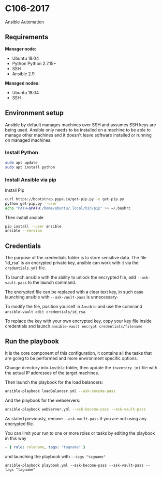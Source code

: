 # C106-2017

Ansible Automation

## Requirements

**Manager node:**

- Ubuntu 18.04
- Python Python 2.7.15+
- SSH
- Ansible 2.9

**Managed nodes:**

- Ubuntu 18.04
- SSH

## Environment setup

Ansible by default manages machines over SSH and assumes SSH keys are being used.
Ansible only needs to be installed on a machine to be able to manage other machines and it doesn't leave software installed or running on managed machines.

### Install Python
```sh
sudo apt update
sudo apt install python
```

### Install Ansible via pip

Install Pip

```sh
curl https://bootstrap.pypa.io/get-pip.py -o get-pip.py
python get-pip.py --user
echo "PATH=$PATH:/home/ubuntu/.local/bin/pip" >> ~/.bashrc
```

Then install ansible

```sh
pip install --user ansible
ansible --version
```

## Credentials

The purpose of the credentials folder is to store sensitive data. The file 'id_rsa' is an encrypted private key, ansible can work with it via the `credentials.yml` file.

To launch ansible with the ability to unlock the encrypted file, add `--ask-vault-pass` to the launch command.

The encrypted file can be replaced with a clear text key, in such case launching ansible with `--ask-vault-pass` is unnecessary-

To modify the file, position yourself in `Ansible` and use the command `ansible-vault edit credentials/id_rsa`.

To replace the key with your own encrypted key, copy your key file inside credentials and launch `ansible-vault encrypt credentials/filename`

## Run the playbook

It is the core component of this configuration, it contains all the tasks that are going to be performed and more environment specific options.

Change directory into `Ansible` folder, then update the `inventory.ini` file with the actual IP addresses of the target machines.

Then launch the playbook for the load balancers:

```bash
ansible-playbook loadBalancer.yml --ask-become-pass
```

And the playbook for the webservers:

```bash
ansible-playbook webServer.yml --ask-become-pass --ask-vault-pass
```

As stated previously, remove `--ask-vault-pass` if you are not using any encrypted file.

You can limit your run to one or more roles or tasks by editing the playbook in this way

```yml
- { role: rolename, tags: "tagname" }
```

and launching the playbook with  ```--tags "tagname"```

```shell
ansible-playbook playbook.yml --ask-become-pass --ask-vault-pass --tags "tagname"
```
